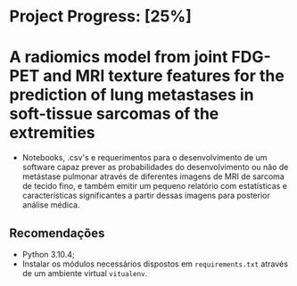 # Project Progress: [25%]

# A radiomics model from joint FDG-PET and MRI texture features for the prediction of lung metastases in soft-tissue sarcomas of the extremities

- Notebooks, .csv's e requerimentos para o desenvolvimento de um software capaz prever as probabilidades do desenvolvimento ou não de metástase pulmonar através de diferentes imagens de MRI de sarcoma de tecido fino, e também emitir um pequeno relatório com estatísticas e características significantes a partir dessas imagens para posterior análise médica.

## Recomendações
- Python 3.10.4;
- Instalar os módulos necessários dispostos em `requirements.txt` através de um ambiente virtual `vitualenv`.

